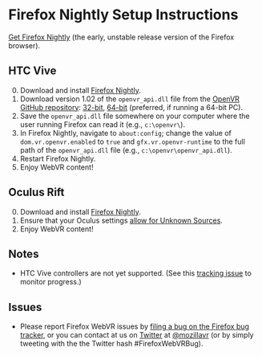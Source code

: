 # Firefox Nightly Setup Instructions

[Get Firefox Nightly](https://nightly.mozilla.org/) (the early, unstable release version of the Firefox browser).


## HTC Vive

0. Download and install [Firefox Nightly](https://nightly.mozilla.org/).
0. Download version 1.02 of the `openvr_api.dll` file from the [OpenVR GitHub repository](https://github.com/ValveSoftware/openvr/): [32-bit](https://github.com/ValveSoftware/openvr/raw/master/bin/win32/openvr_api.dll), [64-bit](https://github.com/ValveSoftware/openvr/raw/master/bin/win64/openvr_api.dll) (preferred, if running a 64-bit PC).
0. Save the `openvr_api.dll` file somewhere on your computer where the user running Firefox can read it (e.g., `c:\openvr\`).
0. In Firefox Nightly, navigate to `about:config`; change the value of `dom.vr.openvr.enabled` to `true` and `gfx.vr.openvr-runtime` to the full path of the `openvr_api.dll` file (e.g., `c:\openvr\openvr_api.dll`).
0. Restart Firefox Nightly.
0. Enjoy WebVR content!


## Oculus Rift

0. Download and install [Firefox Nightly](https://nightly.mozilla.org/).
0. Ensure that your Oculus settings [allow for Unknown Sources](/headsets/oculus-rift#instructions).
0. Enjoy WebVR content!


## Notes

* HTC Vive controllers are not yet supported. (See this [tracking issue](https://bugzilla.mozilla.org/showdependencytree.cgi?id=1299926&hide_resolved=1) to monitor progress.)


## Issues

* Please report Firefox WebVR issues by [filing a bug on the Firefox bug tracker](https://bugzilla.mozilla.org/enter_bug.cgi?product=Core&component=General&status_whiteboard=[webvr]&cc=kgilbert@mozilla.com), or you can contact at us on [Twitter](https://twitter.com/) at [@mozillavr](https://twitter.com/mozillavr) (or by simply tweeting with the the Twitter hash #FirefoxWebVRBug).
